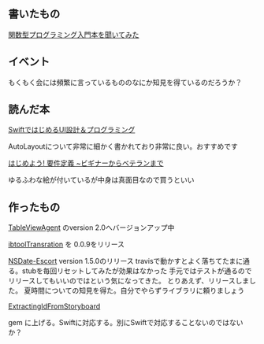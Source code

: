 ## 書いたもの

[関数型プログラミング入門本を聞いてみた](http://d.hatena.ne.jp/akuraru/20150410/)

## イベント

もくもく会には頻繁に言っているもののなにか知見を得ているのだろうか？

## 読んだ本

[SwiftではじめるUI設計＆プログラミング](http://amzn.to/1cbXpxw)

AutoLayoutについて非常に細かく書かれており非常に良い。おすすめです

[はじめよう! 要件定義 ~ビギナーからベテランまで](http://amzn.to/1cbXMrR)

ゆるふわな絵が付いているが中身は真面目なので買うといい


## 作ったもの

[TableViewAgent](https://github.com/akuraru/TableViewAgent) のversion 2.0へバージョンアップ中

[ibtoolTransration](https://github.com/akuraru/ibtoolTranslation) を 0.0.9をリリース

[NSDate-Escort](https://github.com/azu/NSDate-Escort) version 1.5.0のリリース
travisで動かすとよく落ちてたまに通る。stubを毎回リセットしてみたが効果はなかった
手元ではテストが通るのでリリースしてもいいのではという気になってきた。
とりあえず、リリースしました。
夏時間についての知見を得た。自分でやらずライブラリに頼りましょう

[ExtractingIdFromStoryboard](https://github.com/akuraru/ExtractingIdFromStoryboard)

gem に上げる。Swiftに対応する。別にSwiftで対応することないのではないか？
